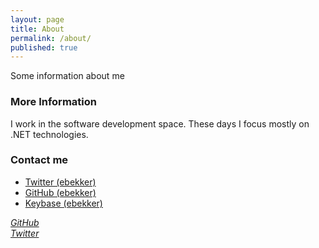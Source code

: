 ```yaml
---
layout: page
title: About
permalink: /about/
published: true
---
```


Some information about me

### More Information

I work in the software development space.  These days I focus mostly on .NET technologies.

### Contact me

<!-- stolen from https://daveaglick.com/about thanks! -->
<ul class="list-unstyled">
    <li><a href="https://twitter.com/ebekker"><i
			class="fa fa-twitter"></i> Twitter (ebekker)</a></li>
    <li><a href="https://github.com/ebekker"><i
			class="fa fa-github"></i> GitHub (ebekker)</a></li>
    <li><a href="https://keybase.io/ebekker"><i
			class="fa fa-key"></i> Keybase (ebekker)</a></li>
    <!--<li><a href="http://stackoverflow.com/users/807064/daveaglick"><i
			class="fa fa-stack-overflow"></i> Stack Overflow (daveaglick)</a></li>-->
    <!--<li><a href="http://www.linkedin.com/pub/dave-glick/a/871/424/"><i
			class="fa fa-linkedin"></i> LinkedIn</a></li>-->
</ul>

<div><a href="https://github.com/ebekker"><i class="svg-icon github">GitHub</i></a></div>
<div><a href="https://www.twitter.com/ebekker"><i class="svg-icon twitter">Twitter</i></a></div>

